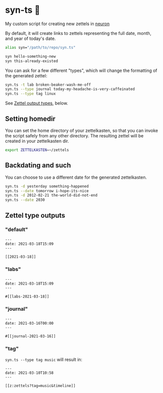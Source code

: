 # syn-ts 🧠

My custom script for creating new zettels in [neuron](https://neuron.zettel.page/)

By default, it will create links to zettels representing the full date, month, and year of today's date.

```sh
alias syn="/path/to/repo/syn.ts"

syn hello-something-new
syn this-already-existed
```

You can ask for a few different "types", which will change the formatting of the generated zettel:

```sh
syn.ts -t lab broken-beaker-wash-me-off
syn.ts --type journal today-my-headache-is-very-caffeinated
syn.ts --type tag linux
```

See [Zettel output types](https://github.com/Terkwood/syn#zettel-type-outputs), below.

## Setting homedir

You can set the home directory of your zettelkasten,
so that you can invoke the script safely from any other
directory.  The resulting zettel will be created in your
zettelkasten dir.

```sh
export ZETTELKASTEN=~/zettels
```

## Backdating and such

You can choose to use a different date for the generated
zettelkasten.

```sh
syn.ts -d yesterday something-happened
syn.ts --date tomorrow i-hope-its-nice
syn.ts -d 2012-02-21 the-world-did-not-end
syn.ts --date 2030
```

## Zettel type outputs

### "default"

```text
---
date: 2021-03-18T15:09
---

[[2021-03-18]]
```

### "labs"

```text
---
date: 2021-03-18T15:09
---

#[[labs-2021-03-18]]
```

### "journal"

```text
---
date: 2021-03-16T00:00
---

#[[journal-2021-03-16]]
```

### "tag"

`syn.ts --type tag music` will result in:

```text
---
date: 2021-03-10T10:58
---

[[z:zettels?tag=music&timeline]]
```
